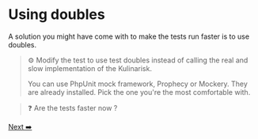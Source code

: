 # Using doubles

A solution you might have come with to make the tests run faster is to use doubles.

> ⚙️ Modify the test to use test doubles instead of calling the real and slow implementation of the Kulinarisk.
> 
> You can use PhpUnit mock framework, Prophecy or Mockery. They are already installed. Pick the one you're the most comfortable with.


>❓ Are the tests faster now ?


[Next ➡️](./upgrade-to-v2.md)